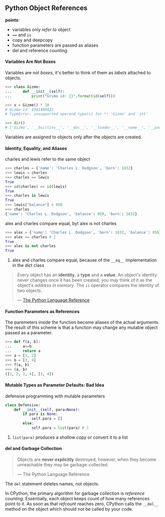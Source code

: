 ## Python Object References

**points**:

- variables only *refer to* object
- `==` and `is`
- copy and deepcopy
- function parameters are passed as aliases
- del and reference counting

#### Variables Are Not Boxes

Variables are not *boxes*, it's better to think of them as *labels* attached to objects.

```python
>>> class Gizmo:
...     def __init__(self):
...         print("Grimo id: {}".format(id(self)))

>>> x = Gizme() * 10
# Gizmo id: 4301489432
# TypeError: unsupported operand type(s) for *: 'Gizmo' and 'int'

>>> dir()
# ['Gizmo', '__builtins__', '__doc__', '__loader__', '__name__', '__package__', '__spec__']
```

Variables are assigned to objects only after the objects are created.

#### Identity, Equality, and Aliases

charles and lewis refer to the same object

```python
>>> charles = {'name': 'Charles L. Dodgson', 'born': 1832}
>>> lewis = charles
>>> charles == lewis
True
>>> id(charles) == id(lewis)
True
>>> charles is lewis
True
>>> lewis["balance"] = 950
>>> charles
{'name': 'Charles L. Dodgson', 'balance': 950, 'born': 1832}
```

alex and charles compare equal, byt alex is not charles

```python
>>> alex = {'name': 'Charles L. Dodgson', 'born': 1832, 'balance': 950}
>>> alex == charles # 1
True
>>> alex is not charles
True
```

1. alex and charles compare equal, because of the `__eq__` implementation in the dict class

> Every object has an **identity**, a **type** and a **value**. An object's identity never changes once it has been created; you may think of it as the object's *address in memory*. The `is` operator compares the identity of two objects.
>
> — [The Python Language Reference](https://docs.python.org/3/reference/datamodel.html#objects-values-and-types)

#### Function Parameters as References

The paremeters inside the function become aliases of the actual arguments. The result of this scheme is that a function may change any mutable object passed as a parameter.

```python
>>> def f(a, b):
...     a+=b
...     return a
>>> a = [1, 2]
>>> b = [3, 4]
>>> f(a, b)
>>> (a, b)
([1, 2, 3, 4], [3, 4])
```

#### Mutable Types as Parameter Defaults: Bad Idea

defensive programming with mutable parameters

```python
class Defensive:
    def __init__(self, para=None):
        if para is None:
            self.para = []
        else:
            self.para = list(para) # 1
```

1. `list(para)` produces a *shallow copy* or convert it to a list

#### del and Garbage Collection

> Objects are **never explicitly** destroyed; however, when they become unreachable they may be garbage-collected.
>
> — The Python Language Reference

The `del` statement deletes names, not objects.

In CPython, the primary algorithm for garbage collection is *reference counting*. Essentially, each object keeps count of how many references point to it. As soon as that *refcount* reaches zero, CPython calls the `__del__` method on the object which should not be called by your code.



